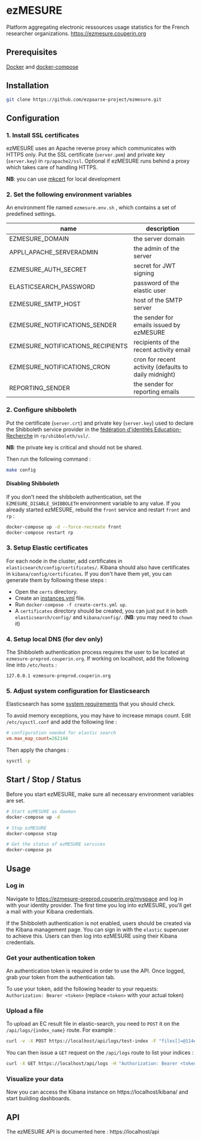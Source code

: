 # ezMESURE

Platform aggregating electronic ressources usage statistics for the French researcher organizations.
https://ezmesure.couperin.org

## Prerequisites
[Docker](https://www.docker.com/) and [docker-compose](https://docs.docker.com/compose/)

## Installation

```bash
git clone https://github.com/ezpaarse-project/ezmesure.git
```

## Configuration

### 1. Install SSL certificates

ezMESURE uses an Apache reverse proxy which communicates with HTTPS only. Put the SSL certificate (``server.pem``) and private key (``server.key``) in ``rp/apache2/ssl``. Optional if ezMESURE runs behind a proxy which takes care of handling HTTPS.

**NB**: you can use [mkcert](https://github.com/FiloSottile/mkcert) for local development

### 2. Set the following environment variables

An environment file named `ezmesure.env.sh` , which contains a set of predefined settings.

| name | description |
|------|-------------|
| EZMESURE_DOMAIN | the server domain |
| APPLI_APACHE_SERVERADMIN | the admin of the server |
| EZMESURE_AUTH_SECRET | secret for JWT signing |
| ELASTICSEARCH_PASSWORD | password of the elastic user |
| EZMESURE_SMTP_HOST | host of the SMTP server |
| EZMESURE_NOTIFICATIONS_SENDER | the sender for emails issued by ezMESURE |
| EZMESURE_NOTIFICATIONS_RECIPIENTS | recipients of the recent activity email |
| EZMESURE_NOTIFICATIONS_CRON | cron for recent activity (defaults to daily midnight) |
| REPORTING_SENDER | the sender for reporting emails |

### 2. Configure shibboleth

Put the certificate (``server.crt``) and private key (``server.key``) used to declare the Shibboleth service provider in the [fédération d'identités Education-Recherche](https://federation.renater.fr/registry?action=get_all) in ``rp/shibboleth/ssl/``.  

**NB**: the private key is critical and should not be shared.

Then run the following command :

```bash
make config
```

#### Disabling Shibboleth

If you don't need the shibboleth authentication, set the `EZMESURE_DISABLE_SHIBBOLETH` environment variable to any value. If you already started ezMESURE, rebuild the `front` service and restart `front` and `rp` :

```bash
docker-compose up -d --force-recreate front
docker-compose restart rp
```

### 3. Setup Elastic certificates

For each node in the cluster, add certificates in `elasticsearch/config/certificates/`. Kibana should also have certificates in `kibana/config/certificates`. If you don't have them yet, you can generate them by following these steps :

  - Open the `certs` directory.
  - Create an [instances.yml](https://www.elastic.co/guide/en/elasticsearch/reference/current/certutil.html#certutil-silent) file.
  - Run `docker-compose -f create-certs.yml up`.
  - A `certificates` directory should be created, you can just put it in both `elasticsearch/config/` and `kibana/config/`. (**NB**: you may need to `chown` it)

### 4. Setup local DNS (for dev only)

The Shibboleth authentication process requires the user to be located at `ezmesure-preprod.couperin.org`. If working on localhost, add the following line into `/etc/hosts` :

```
127.0.0.1 ezmesure-preprod.couperin.org
```

### 5. Adjust system configuration for Elasticsearch

Elasticsearch has some [system requirements](https://www.elastic.co/guide/en/elasticsearch/reference/current/system-config.html) that you should check.

To avoid memory exceptions, you may have to increase mmaps count. Edit `/etc/sysctl.conf` and add the following line :

```ini
# configuration needed for elastic search
vm.max_map_count=262144
```

Then apply the changes :

```bash
sysctl -p
```

## Start / Stop / Status

Before you start ezMESURE, make sure all necessary environment variables are set.

```bash
# Start ezMESURE as daemon
docker-compose up -d

# Stop ezMESURE
docker-compose stop

# Get the status of ezMESURE services
docker-compose ps
```

## Usage

### Log in

Navigate to https://ezmesure-preprod.couperin.org/myspace and log in with your identity provider. The first time you log into ezMESURE, you'll get a mail with your Kibana credentials.

If the Shibboleth authentication is not enabled, users should be created via the Kibana management page. You can sign in with the `elastic` superuser to achieve this. Users can then log into ezMESURE using their Kibana credentials.

### Get your authentication token

An authentication token is required in order to use the API. Once logged, grab your token from the authentication tab.

To use your token, add the following header to your requests: `Authorization: Bearer <token>` (replace `<token>` with your actual token)

### Upload a file

To upload an EC result file in elastic-search, you need to `POST` it on the `/api/logs/{index_name}` route. For example :

```bash
curl -v -X POST https://localhost/api/logs/test-index -F "files[]=@114ee1d0_2016-03-31_10h53.job-ecs.csv" -H "Authorization: Bearer <token>"
```

You can then issue a `GET` request on the `/api/logs` route to list your indices :

```bash
curl -X GET https://localhost/api/logs -H "Authorization: Bearer <token>"
```

### Visualize your data

Now you can access the Kibana instance on https://localhost/kibana/ and start building dashboards.

## API

The ezMESURE API is documented here : https://localhost/api
